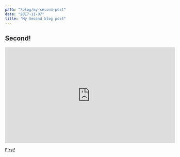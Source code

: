 ```yaml
---
path: "/blog/my-second-post"
date: "2017-11-07"
title: "My Second blog post"
---
```


## Second!

<iframe width="560" height="315" src="https://www.youtube.com/embed/hbjR5N6IhDU" frameborder="0" allowfullscreen></iframe>

<a href="/blog/my-first-post">First!</a>
